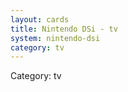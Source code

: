 ```yaml
---
layout: cards
title: Nintendo DSi - tv
system: nintendo-dsi
category: tv
---
```

<div class="alert alert-secondary mb-4"><span class="i18n innerHTML-category">Category: </span><span class="i18n innerHTML-cat-tv">tv</span></div>
